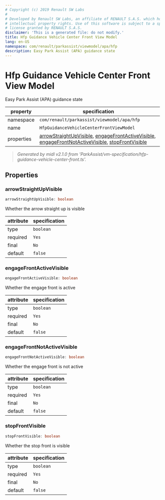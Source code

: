 ```yaml
---
# Copyright (c) 2019 Renault SW Labs
#
# Developed by Renault SW Labs, an affiliate of RENAULT S.A.S. which holds all
# intellectual property rights. Use of this software is subject to a specific
# license granted by RENAULT S.A.S.
disclaimer: 'This is a generated file: do not modify.'
title: Hfp Guidance Vehicle Center Front View Model
lang: en-US
namespace: com/renault/parkassist/viewmodel/apa/hfp
description: Easy Park Assist (APA) guidance state
---
```


# Hfp Guidance Vehicle Center Front View Model

Easy Park Assist (APA) guidance state

|property  |specification                                                                                                                                                                                                                   |
|----------|--------------------------------------------------------------------------------------------------------------------------------------------------------------------------------------------------------------------------------|
|namespace |`com/renault/parkassist/viewmodel/apa/hfp`                                                                                                                                                                                      |
|name      |`HfpGuidanceVehicleCenterFrontViewModel`                                                                                                                                                                                        |
|properties|[arrowStraightUpVisible](#prop_arrowStraightUpVisible), [engageFrontActiveVisible](#prop_engageFrontActiveVisible), [engageFrontNotActiveVisible](#prop_engageFrontNotActiveVisible), [stopFrontVisible](#prop_stopFrontVisible)|

> *Generated by midl v2.1.0 from 'ParkAssist/vm-specification/hfp-guidance-vehicle-center-front.ts'.*

<a id="title_Properties"></a>

## Properties

<a id="prop_arrowStraightUpVisible"></a>

### arrowStraightUpVisible

```ts
arrowStraightUpVisible: boolean
```

Whether the arrow straight up is visible

|attribute|specification|
|---------|-------------|
|type     |`boolean`    |
|required |`Yes`        |
|final    |`No`         |
|default  |`false`      |

<a id="prop_engageFrontActiveVisible"></a>

### engageFrontActiveVisible

```ts
engageFrontActiveVisible: boolean
```

Whether the engage front is active

|attribute|specification|
|---------|-------------|
|type     |`boolean`    |
|required |`Yes`        |
|final    |`No`         |
|default  |`false`      |

<a id="prop_engageFrontNotActiveVisible"></a>

### engageFrontNotActiveVisible

```ts
engageFrontNotActiveVisible: boolean
```

Whether the engage front is not active

|attribute|specification|
|---------|-------------|
|type     |`boolean`    |
|required |`Yes`        |
|final    |`No`         |
|default  |`false`      |

<a id="prop_stopFrontVisible"></a>

### stopFrontVisible

```ts
stopFrontVisible: boolean
```

Whether the stop front is visible

|attribute|specification|
|---------|-------------|
|type     |`boolean`    |
|required |`Yes`        |
|final    |`No`         |
|default  |`false`      |


